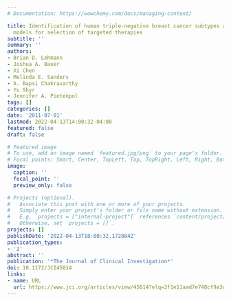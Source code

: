 ```yaml
---
# Documentation: https://wowchemy.com/docs/managing-content/

title: Identification of human triple-negative breast cancer subtypes and preclinical
  models for selection of targeted therapies
subtitle: ''
summary: ''
authors:
- Brian D. Lehmann
- Joshua A. Bauer
- Xi Chen
- Melinda E. Sanders
- A. Bapsi Chakravarthy
- Yu Shyr
- Jennifer A. Pietenpol
tags: []
categories: []
date: '2011-07-01'
lastmod: 2022-04-13T14:00:32-04:00
featured: false
draft: false

# Featured image
# To use, add an image named `featured.jpg/png` to your page's folder.
# Focal points: Smart, Center, TopLeft, Top, TopRight, Left, Right, BottomLeft, Bottom, BottomRight.
image:
  caption: ''
  focal_point: ''
  preview_only: false

# Projects (optional).
#   Associate this post with one or more of your projects.
#   Simply enter your project's folder or file name without extension.
#   E.g. `projects = ["internal-project"]` references `content/project/deep-learning/index.md`.
#   Otherwise, set `projects = []`.
projects: []
publishDate: '2022-04-13T18:00:32.172884Z'
publication_types:
- '2'
abstract: ''
publication: '*The Journal of Clinical Investigation*'
doi: 10.1172/JCI45014
links:
- name: URL
  url: https://www.jci.org/articles/view/45014?elq=2f1e11aad7e740cf9a3d8bfd51c3b4f4
---
```

